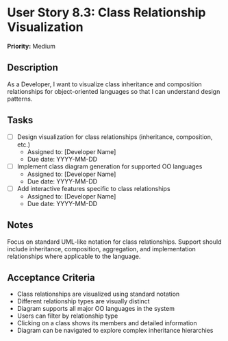 # User Story 8.3: Class Relationship Visualization

**Priority:** Medium

## Description
As a Developer, I want to visualize class inheritance and composition relationships for object-oriented languages so that I can understand design patterns.

## Tasks
- [ ] Design visualization for class relationships (inheritance, composition, etc.)
  - Assigned to: [Developer Name]
  - Due date: YYYY-MM-DD
- [ ] Implement class diagram generation for supported OO languages
  - Assigned to: [Developer Name]
  - Due date: YYYY-MM-DD
- [ ] Add interactive features specific to class relationships
  - Assigned to: [Developer Name]
  - Due date: YYYY-MM-DD

## Notes
Focus on standard UML-like notation for class relationships. Support should include inheritance, composition, aggregation, and implementation relationships where applicable to the language.

## Acceptance Criteria
- Class relationships are visualized using standard notation
- Different relationship types are visually distinct
- Diagram supports all major OO languages in the system
- Users can filter by relationship type
- Clicking on a class shows its members and detailed information
- Diagram can be navigated to explore complex inheritance hierarchies